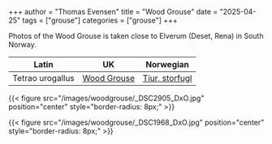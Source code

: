 +++
author = "Thomas Evensen"
title = "Wood Grouse"
date = "2025-04-25"
tags = ["grouse"]
categories = ["grouse"]
+++

Photos of the Wood Grouse is taken close to Elverum (Deset, Rena) in South Norway.

<!--more-->

| Latin                 | UK                                                                     | Norwegian                                              |
|-----------------------|------------------------------------------------------------------------|--------------------------------------------------------|
| Tetrao urogallus        | [Wood Grouse](https://en.wikipedia.org/wiki/Western_capercaillie)  | [Tiur, storfugl](https://no.wikipedia.org/wiki/Storfugl)        |

{{< figure src="/images/woodgrouse/_DSC2905_DxO.jpg" position="center" style="border-radius: 8px;" >}}

{{< figure src="/images/woodgrouse/_DSC1968_DxO.jpg" position="center" style="border-radius: 8px;" >}}
